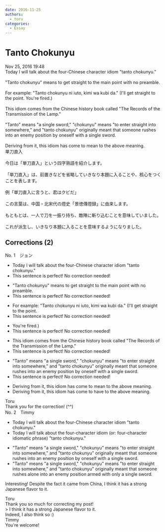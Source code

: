```yaml
---
date: 2016-11-25
authors:
  - toru
categories:
  - Essay
---
```


<h1 id="subject_show">Tanto Chokunyu</h1>
<div class="date">Nov 25, 2016 19:48</div>
<div id="post"><div id="body_show_ori">
Today I will talk about the four-Chinese character idiom "tanto chokunyu."<br/><br/>"Tanto chokunyu" means to get straight to the main point with no preamble.<br/><br/>For example: "Tanto chokunyu ni iuto, kimi wa kubi da." (I'll get straight to the point. You're fired.)<br/><br/>This idiom comes from the Chinese history book called "The Records of the Transmission of the Lamp."<br/><br/>"Tanto" means "a single sword," "chokunyu" means "to enter straight into somewhere," and "tanto chokunyu" originally meant that someone rushes into an enemy position by oneself with a single sword.<br/><br/>Deriving from it, this idiom has come to mean to the above meaning.
</div></div>

<!-- more -->

<div id="post_ja"><div id="body_show_mo">
単刀直入<br/><br/>今日は「単刀直入」という四字熟語を紹介します。<br/><br/>「単刀直入」は、前置きなどを省略していきなり本題に入ることや、核心をつくことを表します。<br/><br/>例「単刀直入に言うと、君はクビだ」<br/><br/>この言葉は、中国・北宋代の燈史「景徳傳燈録」に由来します。<br/><br/>もともとは、一人で刀を一振り持ち、敵陣に斬り込むことを意味していました。<br/><br/>これが派生し、いきなり本題に入ることを意味するようになりました。
</div></div>

## Corrections (2)
<div id="block"><div class="first_name"> No. 1　<span class="just_name">ジョン</span></div><div id="block2">
<ul class="correction_field">
<li class="incorrect">Today I will talk about the four-Chinese character idiom "tanto chokunyu."</li>
<li class="corrected perfect">This sentence is perfect! No correction needed!</li>
</ul>
<ul class="correction_field">
<li class="incorrect">"Tanto chokunyu" means to get straight to the main point with no preamble.</li>
<li class="corrected perfect">This sentence is perfect! No correction needed!</li>
</ul>
<ul class="correction_field">
<li class="incorrect">For example: "Tanto chokunyu ni iuto, kimi wa kubi da." (I'll get straight to the point.</li>
<li class="corrected perfect">This sentence is perfect! No correction needed!</li>
</ul>
<ul class="correction_field">
<li class="incorrect">You're fired.)</li>
<li class="corrected perfect">This sentence is perfect! No correction needed!</li>
</ul>
<ul class="correction_field">
<li class="incorrect">This idiom comes from the Chinese history book called "The Records of the Transmission of the Lamp."</li>
<li class="corrected perfect">This sentence is perfect! No correction needed!</li>
</ul>
<ul class="correction_field">
<li class="incorrect">"Tanto" means "a single sword," "chokunyu" means "to enter straight into somewhere," and "tanto chokunyu" originally meant that someone rushes into an enemy position by oneself with a single sword.</li>
<li class="corrected perfect">This sentence is perfect! No correction needed!</li>
</ul>
<ul class="correction_field">
<li class="incorrect">Deriving from it, this idiom has come to mean to the above meaning.</li>
<li class="corrected correct">
Deriving from it, this idiom has come to have to the above meaning.
</li>
</ul>
</div><div class="name"><span class="just_name">Toru</span><br>
Thank you for the correction! (^^)
</div>
</div>
<div id="block"><div class="first_name"> No. 2　<span class="just_name">Timmy</span></div><div id="block2">
<ul class="correction_field">
<li class="incorrect">Today I will talk about the four-Chinese character idiom "tanto chokunyu."</li>
<li class="corrected correct">
Today I will talk about the four-character idiom (or: <span class="f_blue">four-character idiomatic phrase</span>) "tanto chokunyu."
</li>
</ul>
<ul class="correction_field">
<li class="incorrect">"Tanto" means "a single sword," "chokunyu" means "to enter straight into somewhere," and "tanto chokunyu" originally meant that someone rushes into an enemy position by oneself with a single sword.</li>
<li class="corrected correct">
"Tanto" means "a single sword," "chokunyu" means "to enter straight into somewhere," and "tanto chokunyu" originally meant that someone rushes <span class="f_blue">alone</span> into an enemy position <span class="f_blue">armed</span> with <span class="f_blue">only</span> a single sword.
</li>
</ul>
<p class="comment_small">
 Interesting! Despite the fact it came from China, I think it has a strong Japanese flavor to it.
</p>

</div><div class="name"><span class="just_name">Toru</span><br>
Thank you so much for correcting my post!<br/>&gt; I think it has a strong Japanese flavor to it.<br/>Indeed, I also think so :)
</div>
<div class="name"><span class="just_name">Timmy</span><br>
You're welcome!
</div>
</div>
